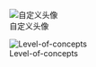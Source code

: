 <figure>
<img
src="https://raw.little-train.com/111199e36daf608352089b12cec935fc5cbda5e3dcba395026d0b8751a013d1d.png"
alt="自定义头像" />
<figcaption aria-hidden="true">自定义头像</figcaption>
</figure>

<figure>
<img
src="https://raw.little-train.com/20061af9ba13d3b92969dc615b9ba91abb4c32c695f532a70a6159d7b806241c.svg"
alt="Level-of-concepts" />
<figcaption aria-hidden="true">Level-of-concepts</figcaption>
</figure>